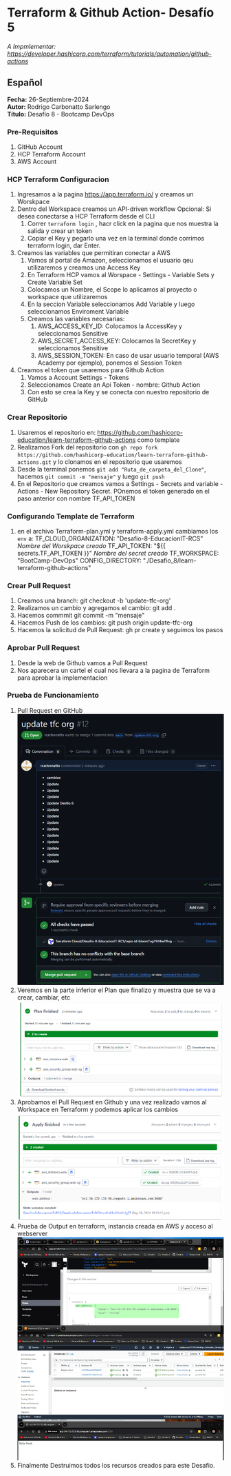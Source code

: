 #  Terraform & Github Action- Desafío 5
*A Impmlementar: https://developer.hashicorp.com/terraform/tutorials/automation/github-actions*

## Español

**Fecha:** 26-Septiembre-2024  
**Autor:** Rodrigo Carbonatto Sarlengo  
**Título:** Desafío 8 - Bootcamp DevOps

### Pre-Requisitos
1. GitHub Account
2. HCP Terraform Account
3. AWS Account

### HCP Terraform Configuracion
1. Ingresamos a la pagina https://app.terraform.io/ y creamos un Worskpace
2. Dentro del Workspace creamos un API-driven workflow
    Opcional: Si desea conectarse a HCP Terraform desde el CLI
    1. Correr `terraform login` , hacr click en la pagina que nos muestra la salida y crear un token
    2. Copiar el Key y pegarlo una vez en la terminal donde corrimos terraform login, dar Enter. 
3. Creamos las variables que permitiran conectar a AWS 
    1. Vamos al portal de Amazon, seleccionamos el usuario qeu utilizaremos y creamos una Access Key
    2. En Terraform HCP vamos al Worspace - Settings - Variable Sets y Create Variable Set
    3. Colocamos un Nombre, el Scope lo aplicamos al proyecto o workspace que utilizaremos
    4. En la seccion Variable seleccionamos Add Variable y luego seleccionamos Enviroment Variable
    5. Creamos las variables necesarias: 
        1. AWS_ACCESS_KEY_ID: Colocamos la AccessKey y seleccionamos Sensitive
        2. AWS_SECRET_ACCESS_KEY: Colocamos la SecretKey y seleccionamos Sensitive
        3. AWS_SESSION_TOKEN: En caso de usar usuario temporal (AWS Academy por ejemplo), ponemos el Session Token
6. Creamos el token que usaremos para Github Action
    1. Vamos a Account Settings - Tokens
    2. Seleccionamos Create an Api Token - nombre: Github Action
    3. Con esto se crea la Key y se conecta con nuestro repositorio de GitHub

### Crear Repositorio
1. Usaremos el repositorio en: https://github.com/hashicorp-education/learn-terraform-github-actions como template 
2. Realizamos Fork del repositorio con `gh repo fork https://github.com/hashicorp-education/learn-terraform-github-actions.git` y lo clonamos en el repositorio que usaremos
3. Desde la terminal ponemos `git add "Ruta_de_carpeta_del_Clone"`, hacemos `git commit -m "mensaje"` y luego `git push`
4. En el Repositorio que creamos vamos a Settings - Secrets and variable - Actions - New Repository Secret. POnemos el token generado en el paso anterior con nombre TF_API_TOKEN

### Configurando Template de Terraform
1. en el archivo Terraform-plan.yml y terraform-apply.yml cambiamos los `env` a: 
    TF_CLOUD_ORGANIZATION: "Desafio-8-EducacionIT-RCS" *Nombre del Worskpace creado*
    TF_API_TOKEN: "${{ secrets.TF_API_TOKEN }}" *Nombre del secret creado*
    TF_WORKSPACE: "BootCamp-DevOps"
    CONFIG_DIRECTORY: "./Desafio_8/learn-terraform-github-actions"

### Crear Pull Request
1. Creamos una branch: git checkout -b 'update-tfc-org'
2. Realizamos un cambio y agregamos el cambio: git add .
3. Hacemos commmit git commit -m "mensaje"
4. Hacemos Push de los cambios: git push origin update-tfc-org
5. Hacemos la solicitud de Pull Request: gh pr create y seguimos los pasos

### Aprobar Pull Request
1. Desde la web de Github vamos a Pull Request
2. Nos aparecera un cartel el cual nos llevara a la pagina de Terraform para aprobar la implementacion

### Prueba de Funcionamiento
1. Pull Request en GitHub ![Pull Request GitHub](./ScreenCapture/1.PullRequest_GitHub.png)
2. Veremos en la parte inferior el Plan que finalizo y muestra que se va a crear, cambiar, etc ![Terraform Plan](./ScreenCapture/2.Terraform%20Plan.png)
3. Aprobamos el Pull Request en Github y una vez realizado vamos al Workspace en Terraform y podemos aplicar los cambios ![Apply Finish](./ScreenCapture/3.%20Apply%20Finish.png)
4. Prueba de Output en terraform, instancia creada en AWS y acceso al webserver ![Ingresando al Sitio](./ScreenCapture/4.%20Ingresando%20al%20Sitio.png)
5. Finalmente Destruimos todos los recursos creados para este Desafio.


    


